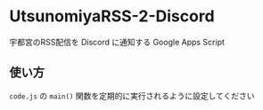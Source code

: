 # UtsunomiyaRSS-2-Discord

宇都宮のRSS配信を Discord に通知する Google Apps Script

## 使い方

`code.js` の `main()` 関数を定期的に実行されるように設定してください

